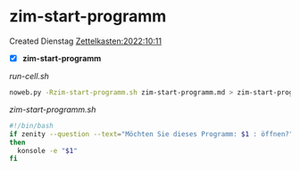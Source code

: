 # zim-start-programm
Created Dienstag [Zettelkasten:2022:10:11]()

- [X] **zim-start-programm**

*run-cell.sh*
```bash
noweb.py -Rzim-start-programm.sh zim-start-programm.md > zim-start-programm.sh && echo 'fertig'
```



*zim-start-programm.sh*
```bash
#!/bin/bash
if zenity --question --text="Möchten Sie dieses Programm: $1 : öffnen?"
then
  konsole -e "$1"
fi
```

